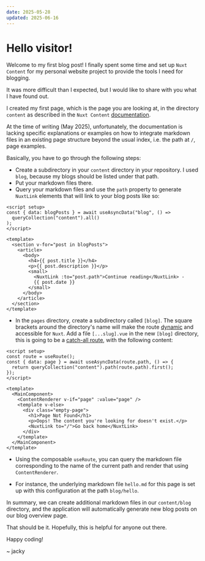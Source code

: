 ```yaml
---
date: 2025-05-28
updated: 2025-06-16
---
```


# Hello visitor!

Welcome to my first blog post! I finally spent some time and set up `Nuxt Content` for my personal website project to provide the tools I need for blogging.

It was more difficult than I expected, but I would like to share with you what I have found out.

I created my first page, which is the page you are looking at, in the directory `content` as described in the `Nuxt Content` [documentation](https://content.nuxt.com/docs/getting-started/installation).

At the time of writing (May 2025), unfortunately, the documentation is lacking specific explanations or examples on how to integrate markdown files in an existing page structure beyond the usual index, i.e. the path at `/`, page examples.

Basically, you have to go through the following steps:

- Create a subdirectory in your `content` directory in your repository. I used `blog`, because my blogs should be listed under that path.
- Put your markdown files there.
- Query your markdown files and use the `path` property to generate `NuxtLink` elements that will link to your blog posts like so:

```vue
<script setup>
const { data: blogPosts } = await useAsyncData("blog", () =>
  queryCollection("content").all()
);
</script>

<template>
  <section v-for="post in blogPosts">
    <article>
      <body>
        <h4>{{ post.title }}</h4>
        <p>{{ post.description }}</p>
        <small>
          <NuxtLink :to="post.path">Continue reading</NuxtLink> -
          {{ post.date }}
        </small>
      </body>
    </article>
  </section>
</template>
```

- In the `pages` directory, create a subdirectory called `[blog]`. The square brackets around the directory's name will make the route [dynamic](https://nuxt.com/docs/guide/directory-structure/pages#dynamic-routes) and accessible for `Nuxt`. Add a file `[...slug].vue` in the new `[blog]` directory, this is going to be a [catch-all route](https://nuxt.com/docs/guide/directory-structure/pages#catch-all-route), with the following content:
```vue
<script setup>
const route = useRoute();
const { data: page } = await useAsyncData(route.path, () => {
  return queryCollection("content").path(route.path).first();
});
</script>

<template>
  <MainComponent>
    <ContentRenderer v-if="page" :value="page" />
    <template v-else>
      <div class="empty-page">
        <h1>Page Not Found</h1>
        <p>Oops! The content you're looking for doesn't exist.</p>
        <NuxtLink to="/">Go back home</NuxtLink>
      </div>
    </template>
  </MainComponent>
</template>
```
- Using the composable `useRoute`, you can query the markdown file corresponding to the name of the current path and render that using `ContentRenderer`.

- For instance, the underlying markdown file `hello.md` for this page is set up with this configuration at the path `blog/hello`.

In summary, we can create additional markdown files in our `content/blog` directory, and the application will automatically generate new blog posts on our blog overview page.

That should be it. Hopefully, this is helpful for anyone out there.

Happy coding!

~ jacky
